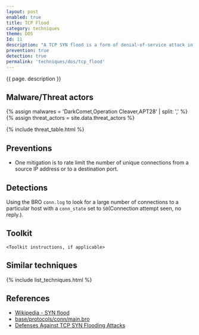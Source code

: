```yaml
---
layout: post
enabled: true
title: TCP Flood
category: techniques
theme: DOS
Id: 11
description: "A TCP SYN flood is a form of denial-of-service attack in which an attacker sends a succession of SYN requests to a target's system in an attempt to consume enough server resources to make the system unresponsive to legitimate traffic."
prevention: true
detection: true
permalink: 'techniques/dos/tcp_flood'
---
```

{{ page. description }}


## Malware/Threat actors

{% assign malwares = 'DarkComet,Operation Cleaver,APT28' | split: ',' %}
{% assign threat_actors = site.data.threat_actors %}

{% include threat_table.html %}


## Preventions

* One mitigation is to rate limit the number of unique connections from a source IP address or to a destination port.

## Detections

Using the BRO `conn.log` to look for a large number of connections to a particular host with a `conn_state` set to `S0`(Connection attempt seen, no reply.).

## Toolkit

`<Toolkit instructions, if applicable>`

## Similar techniques

{% include list_techniques.html %}


## References

* [Wikipedia - SYN flood](https://en.wikipedia.org/wiki/SYN_flood)
* [base/protocols/conn/main.bro](https://docs.zeek.org/en/stable/scripts/base/protocols/conn/main.bro.html#type-Conn::Info)
* [Defenses Against TCP SYN Flooding Attacks](https://www.cisco.com/c/en/us/about/press/internet-protocol-journal/back-issues/table-contents-34/syn-flooding-attacks.html)
